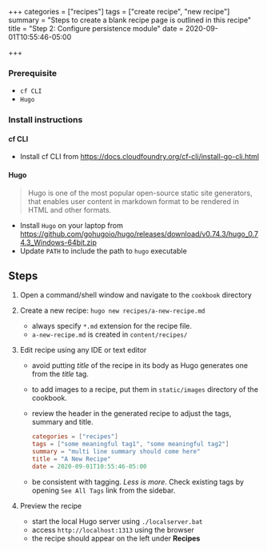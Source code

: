 +++
categories = ["recipes"]
tags = ["create recipe", "new recipe"]
summary = "Steps to create a blank recipe page is outlined in this recipe"
title = "Step 2: Configure persistence module"
date = 2020-09-01T10:55:46-05:00

+++

### Prerequisite

- `cf CLI`
- `Hugo`

### Install instructions

#### cf CLI

* Install cf CLI from https://docs.cloudfoundry.org/cf-cli/install-go-cli.html

#### Hugo

> Hugo is one of the most popular open-source static site generators, that enables user content in markdown format to be rendered in HTML and other formats.

* Install `Hugo` on your laptop from https://github.com/gohugoio/hugo/releases/download/v0.74.3/hugo_0.74.3_Windows-64bit.zip
* Update `PATH` to include the path to `hugo` executable

## Steps

1. Open a command/shell window and navigate to the `cookbook` directory

2. Create a new recipe: `hugo new recipes/a-new-recipe.md`

   * always specify `*.md` extension for the recipe file.
   * `a-new-recipe.md` is created in `content/recipes/`

1. Edit recipe using any IDE or text editor

   * avoid putting _title_ of the recipe in its body as Hugo generates one from the *title* tag.
   * to add images to a recipe, put them in `static/images` directory of the cookbook.
   * review the header in the generated recipe to adjust the tags, summary and title.

     ```toml
     categories = ["recipes"]
     tags = ["some meaningful tag1", "some meaningful tag2"]
     summary = "multi line summary should come here"
     title = "A New Recipe"
     date = 2020-09-01T10:55:46-05:00
     ```

   * be consistent with tagging. _Less is more_. Check existing tags by opening `See All Tags` link from the sidebar.

2. Preview the recipe

   * start the local Hugo server using `./localserver.bat`
   * access `http://localhost:1313` using the browser
   * the recipe should appear on the left under **Recipes**



